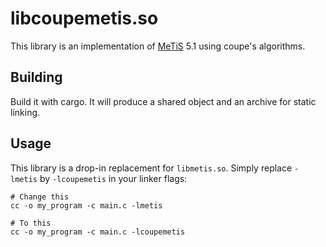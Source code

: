 # libcoupemetis.so

This library is an implementation of [MeTiS] 5.1 using coupe's algorithms.

[MeTiS]: http://glaros.dtc.umn.edu/gkhome/metis/metis/overview

## Building

Build it with cargo.  It will produce a shared object and an archive for static
linking.

## Usage

This library is a drop-in replacement for `libmetis.so`.  Simply replace
`-lmetis` by `-lcoupemetis` in your linker flags:

```shell
# Change this
cc -o my_program -c main.c -lmetis

# To this
cc -o my_program -c main.c -lcoupemetis
```
